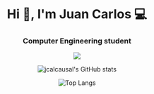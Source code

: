 <h1 align="center">Hi 👋, I'm Juan Carlos 💻</h1>
<h3 align="center">Computer Engineering student</h3>

<p align="center">
  <a href="#">
    <img src="https://skillicons.dev/icons?i=c,cpp,java,haskell,python,git" />
  </a>
</p>   

<div align="center">

![jcalcausal's GitHub stats](https://github-readme-stats.vercel.app/api?username=jalcausa&show_icons=true&theme=radical)

![Top Langs](https://github-readme-stats.vercel.app/api/top-langs/?username=jalcausa&show_icons=true&theme=radical)

</div>
